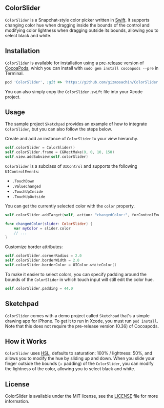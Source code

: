 ## ColorSlider

`ColorSlider` is a Snapchat-style color picker written in [Swift](https://developer.apple.com/swift/). It supports changing color hue when dragging inside the bounds of the control and modifying color lightness when dragging outside its bounds, allowing you to select black and white.

## Installation

`ColorSlider` is available for installation using a [pre-release](http://blog.cocoapods.org/Pod-Authors-Guide-to-CocoaPods-Frameworks/) version of [CocoaPods](http://cocoapods.org/), which you can install with `sudo gem install cocoapods --pre` in Terminal.

```ruby
pod 'ColorSlider', :git => 'https://github.com/gizmosachin/ColorSlider'
```	

You can also simply copy the `ColorSlider.swift` file into your Xcode project.

## Usage

The sample project `Sketchpad` provides an example of how to integrate `ColorSlider`, but you can also follow the steps below.

Create and add an instance of `ColorSlider` to your view hierarchy.

``` Swift
self.colorSlider = ColorSlider()
self.colorSlider.frame = CGRectMake(0, 0, 10, 150)
self.view.addSubview(self.colorSlider)
```


`ColorSlider` is a subclass of `UIControl` and supports the following `UIControlEvents`:
- `.TouchDown`
- `.ValueChanged`
- `.TouchUpInside`
- `.TouchUpOutside`

You can get the currently selected color with the `color` property.

``` Swift
self.colorSlider.addTarget(self, action: "changedColor:", forControlEvents: UIControlEvents.ValueChanged)

func changedColor(slider: ColorSlider) {
    var myColor = slider.color
    // ...
}
```


Customize border attributes:

``` Swift
self.colorSlider.cornerRadius = 2.0
self.colorSlider.borderWidth = 2.0
self.colorSlider.borderColor = UIColor.whiteColor()
```


To make it easier to select colors, you can specify padding around the bounds of the `ColorSlider` in which touch input will still edit the color hue.

``` Swift
self.colorSlider.padding = 44.0
```

## Sketchpad

`ColorSlider` comes with a demo project called `Sketchpad` that's a simple drawing app for iPhone. To get it to run in Xcode, you must run `pod install`. Note that this does not require the pre-release version (0.36) of Cocoapods.

## How it Works

`ColorSlider` uses [HSL](http://en.wikipedia.org/wiki/HSL_and_HSV), defaults to saturation: 100% / lightness: 50%, and allows you to modify the hue by sliding up and down. When you slide your finger outside the bounds (+ padding) of the `ColorSlider`, you can modify the lightness of the color, allowing you to select black and white.

## License

ColorSlider is available under the MIT license, see the [LICENSE](https://github.com/gizmosachin/ColorSlider/blob/master/LICENSE) file for more information.

